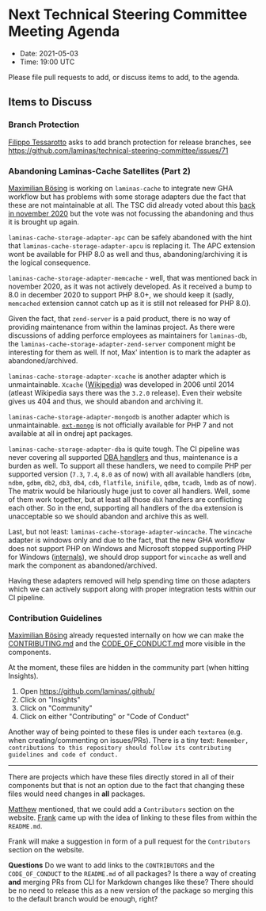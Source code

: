 # Next Technical Steering Committee Meeting Agenda

- Date: 2021-05-03
- Time: 19:00 UTC

Please file pull requests to add, or discuss items to add, to the agenda.

## Items to Discuss

### Branch Protection

[Filippo Tessarotto](https://github.com/Slamdunk) asks to add branch protection for release branches, see https://github.com/laminas/technical-steering-committee/issues/71


### Abandoning Laminas-Cache Satellites (Part 2)

[Maximilian Bösing](https://github.com/boesing) is working on `laminas-cache` to integrate new GHA workflow but has problems with some storage adapters due the fact that these are not maintainable at all. The TSC did already voted about this [back in november 2020](https://github.com/laminas/technical-steering-committee/blob/main/meetings/minutes/2020-11-02-TSC-Minutes.md#cache-adapters) but the vote was not focussing the abandoning and thus it is brought up again.

  `laminas-cache-storage-adapter-apc` can be safely abandoned with the hint that `laminas-cache-storage-adapter-apcu` is replacing it. The APC extension wont be available for PHP 8.0 as well and thus, abandoning/archiving it is the logical consequence.

  `laminas-cache-storage-adapter-memcache` - well, that was mentioned back in november 2020, as it was not actively developed. As it received a bump to 8.0 in december 2020 to support PHP 8.0+, we should keep it (sadly, `memcached` extension cannot catch up as it is still not released for PHP 8.0).

  Given the fact, that `zend-server` is a paid product, there is no way of providing maintenance from within the laminas project. As there were discussions of adding perforce employees as maintainers for `laminas-db`, the `laminas-cache-storage-adapter-zend-server` component might be interesting for them as well. If not, Max' intention is to mark the adapter as abandoned/archived.

  `laminas-cache-storage-adapter-xcache` is another adapter which is unmaintainable. `Xcache` ([Wikipedia](https://de.wikipedia.org/wiki/XCache)) was developed in 2006 until 2014 (atleast Wikipedia says there was the `3.2.0` release). Even their website gives us 404 and thus, we should abandon and archiving it.

  `laminas-cache-storage-adapter-mongodb` is another adapter which is unmaintainable. [`ext-mongo`](https://pecl.php.net/package/mongo) is not officially available for PHP 7 and not available at all in ondrej apt packages.

  `laminas-cache-storage-adapter-dba` is quite tough. The CI pipeline was never covering all supported [DBA handlers](https://www.php.net/manual/en/dba.installation.php) and thus, maintenance is a burden as well. To support all these handlers, we need to compile PHP per supported version (`7.3`, `7.4`, `8.0` as of now) with all available handlers (`dbm`, `ndbm`, `gdbm`, `db2`, `db3`, `db4`, `cdb`, `flatfile`, `inifile`, `qdbm`, `tcadb`, `lmdb` as of now). The matrix would be hilariously huge just to cover all handlers. Well, some of them work together, but at least all those `dbX` handlers are conflicting each other. So in the end, supporting all handlers of the `dba` extension is unacceptable so we should abandon and archive this as well. 

  Last, but not least: `laminas-cache-storage-adapter-wincache`. The `wincache` adapter is windows only and due to the fact, that the new GHA workflow does not support PHP on Windows and Microsoft stopped supporting PHP for Windows ([internals](https://news-web.php.net/php.internals/110907)), we should drop support for `wincache` as well and mark the component as abandoned/archived.

  Having these adapters removed will help spending time on those adapters which we can actively support along with proper integration tests within our CI pipeline.

### Contribution Guidelines

[Maximilian Bösing](https://github.com/boesing) already requested internally on how we can make the [CONTRIBUTING.md](https://github.com/laminas/.github/blob/17209d8266a487fbe280d9fac63f63f1b5e43157/CONTRIBUTING.md) and the [CODE_OF_CONDUCT.md](https://github.com/laminas/.github/blob/361a092443d78d33b0f0445bfe4b1ac8e93efc85/CODE_OF_CONDUCT.md) more visible in the components.

At the moment, these files are hidden in the community part (when hitting Insights).
1. Open https://github.com/laminas/.github/
2. Click on "Insights"
3. Click on "Community"
4. Click on either "Contributing" or "Code of Conduct"

Another way of being pointed to these files is under each `textarea` (e.g. when creating/commenting on issues/PRs). 
There is a tiny text: `Remember, contributions to this repository should follow its contributing guidelines and code of conduct.`

----

There are projects which have these files directly stored in all of their components but that is not an option due to the fact that changing these files would need changes in **all** packages.

[Matthew](https://github.com/weierophinney) mentioned, that we could add a `Contributors` section on the website.
[Frank](https://github.com/froschdesign) came up with the idea of linking to these files from within the `README.md`.

Frank will make a suggestion in form of a pull request for the `Contributors` section on the website.

**Questions**
Do we want to add links to the `CONTRIBUTORS` and the `CODE_OF_CONDUCT` to the `README.md` of all packages?
Is there a way of creating **and** merging PRs from CLI for Markdown changes like these? 
There should be no need to release this as a new version of the package so merging this to the default branch would be enough, right?  
